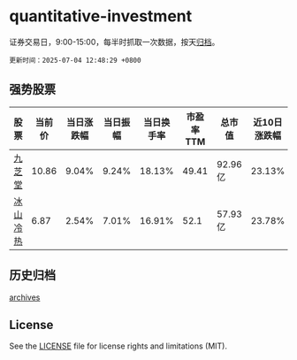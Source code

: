 # quantitative-investment

证券交易日，9:00-15:00，每半时抓取一次数据，按天[归档](archives)。

`更新时间：2025-07-04 12:48:29 +0800`

## 强势股票

|股票|当前价|当日涨跌幅|当日振幅|当日换手率|市盈率TTM|总市值|近10日涨跌幅|
|----|----|----|----|----|----|----|----|
|[九芝堂](https://xueqiu.com/S/SZ000989)|10.86|9.04%|9.24%|18.13%|49.41|92.96亿|23.13%|
|[冰山冷热](https://xueqiu.com/S/SZ000530)|6.87|2.54%|7.01%|16.91%|52.1|57.93亿|23.78%|

## 历史归档

[archives](archives)

## License

See the [LICENSE](LICENSE) file for license rights and limitations (MIT).
